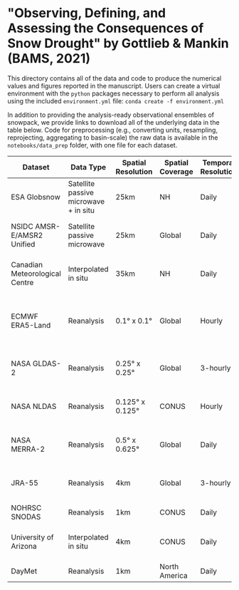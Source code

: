 # "Observing, Defining, and Assessing the Consequences of Snow Drought" by Gottlieb &amp; Mankin (BAMS, 2021)

This directory contains all of the data and code to produce the numerical values and figures reported in the manuscript. Users can create a virtual environment with the `python` packages necessary to perform all analysis using the included `environment.yml` file:
`conda create -f environment.yml`

In addition to providing the analysis-ready observational ensembles of snowpack, we provide links to download all of the underlying data in the table below. Code for preprocessing (e.g., converting units, resampling, reprojecting, aggregating to basin-scale) the raw data is available in the `notebooks/data_prep` folder, with one file for each dataset.

| Dataset | Data Type | Spatial Resolution | Spatial Coverage | Temporal Resolution | Temporal Coverage | Where to Download | Download Method |
| ------- | --------- | ------------------ | ---------------- | ------------------- | ----------------- | ----------------- | --------------- |
| ESA Globsnow | Satellite passive microwave + in situ | 25km | NH | Daily | 1979-2018 | https://www.globsnow.info/swe/ | wget |
| NSIDC AMSR-E/AMSR2 Unified | Satellite passive microwave | 25km | Global | Daily | 2002-present | https://nsidc.org/data/ae\_dysno | wget (NASA Earthdata account required) | 
| Canadian Meteorological Centre | Interpolated in situ | 35km | NH | Daily | 1998-2019 | https://nsidc.org/data/NSIDC-0447/versions/1 | wget (NASA Earthdata account required) |
| ECMWF ERA5-Land | Reanalysis | 0.1° x 0.1° | Global | Hourly | 1979-present | https://cds.climate.copernicus.eu/cdsapp\#!/dataset/reanalysis-era5-land?tab=form | python script (Copernicus CDS account required) |
| NASA GLDAS-2 | Reanalysis | 0.25° x 0.25° | Global | 3-hourly | 2000-present | https://disc.gsfc.nasa.gov/datasets?keywords=GLDAS | wget (NASA Earthdata account required) |
| NASA NLDAS | Reanalysis | 0.125° x 0.125° | CONUS | Hourly | 1979-present  | https://disc.gsfc.nasa.gov/datasets?keywords=NLDAS | wget (NASA Earthdata account required) |
| NASA MERRA-2 | Reanalysis | 0.5° x 0.625° | Global | Daily | 1980-present | https://disc.gsfc.nasa.gov/datasets?project=MERRA-2 | wget (NASA Earthdata account required) |
| JRA-55 | Reanalysis | 4km | Global | 3-hourly | 1958-present | https://rda.ucar.edu/datasets/ds628.0/index.html\#!access | wget (UCAR RDA account required) |
| NOHRSC SNODAS | Reanalysis | 1km | CONUS | Daily | 2003-present | https://nsidc.org/data/g02158 | wget |
| University of Arizona | Interpolated in situ | 4km | CONUS | Daily | 1981-2017 | https://nsidc.org/data/nsidc-0719 | wget (NASA Earthdata account required) |
| DayMet | Reanalysis | 1km | North America | Daily | 1980-present | https://daymet.ornl.gov/getdata | wget |

